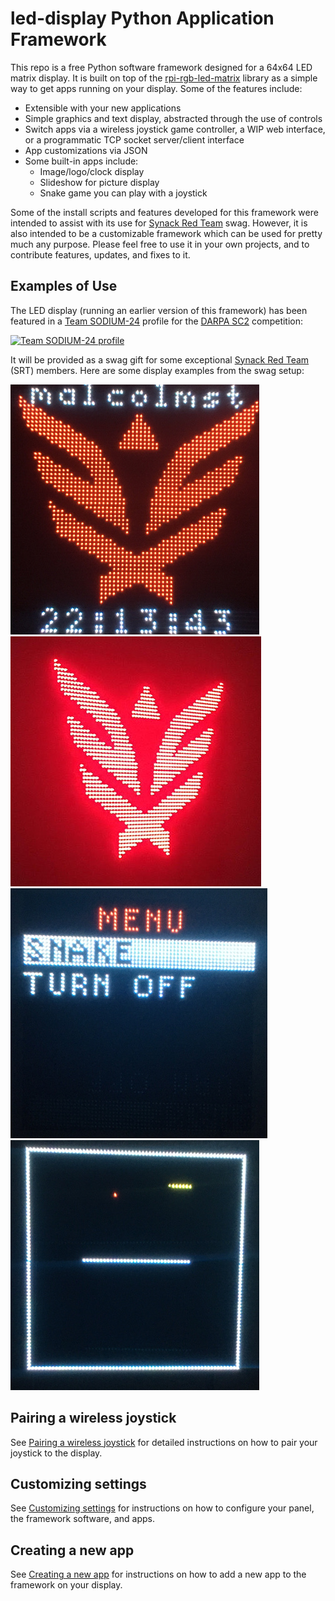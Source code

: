 # led-display Python Application Framework

This repo is a free Python software framework designed for a 64x64 LED matrix display. It is built on top of the [rpi-rgb-led-matrix](https://github.com/hzeller/rpi-rgb-led-matrix) library as a simple way to get apps running on your display. Some of the features include:

- Extensible with your new applications
- Simple graphics and text display, abstracted through the use of controls
- Switch apps via a wireless joystick game controller, a WIP web interface, or a programmatic TCP socket server/client interface
- App customizations via JSON
- Some built-in apps include:
   - Image/logo/clock display
   - Slideshow for picture display
   - Snake game you can play with a joystick

Some of the install scripts and features developed for this framework were intended to assist with its use for [Synack Red Team](https://www.synack.com/red-team) swag. However, it is also intended to be a customizable framework which can be used for pretty much any purpose. Please feel free to use it in your own projects, and to contribute features, updates, and fixes to it.

## Examples of Use

The LED display (running an earlier version of this framework) has been featured in a [Team SODIUM-24](https://www.sodium24.com/sc2.html) profile for the [DARPA SC2](https://archive.darpa.mil/sc2/) competition:

[![Team SODIUM-24 profile](https://img.youtube.com/vi/PUPOOtkAFzo/0.jpg)](https://www.youtube.com/watch?v=PUPOOtkAFzo)

It will be provided as a swag gift for some exceptional [Synack Red Team](https://www.synack.com/red-team) (SRT) members. Here are some display examples from the swag setup:

![Synack Personalized Clock](docs/swag1.jpg)
![Synack Red Team Logo](docs/swag4.jpg)
![Menu](docs/swag2.jpg)
![Snake Game](docs/swag3.jpg)

## Pairing a wireless joystick

See [Pairing a wireless joystick](docs/pairing_wireless_joystick.md) for detailed instructions on how to pair your joystick to the display.

## Customizing settings

See [Customizing settings](docs/customizing_settings.md) for instructions on how to configure your panel, the framework software, and apps.

## Creating a new app

See [Creating a new app](docs/creating_new_app.md) for instructions on how to add a new app to the framework on your display.
